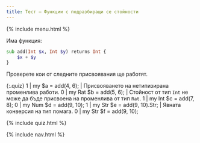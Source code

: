 ```yaml
---
title: Тест — Функции с подразбиращи се стойности
---
```


{% include menu.html %}

Има функция:

```raku
sub add(Int $x, Int $y) returns Int {
    $x + $y
}
```

Проверете кои от следните присвоявания ще работят.

{:.quiz}
1 | my $a = add(4, 6); | Присвояването на нетипизирана променлива работи.
0 | my Rat $b = add(5, 6); | Стойност от тип `Int` не може да бъде присвоена на променлива от тип `Rat`.
1 | my Int $c = add(7, 8);
0 | my Num $d = add(9, 10);
1 | my Str $e = add(9, 10).Str; | Явната конверсия на тип помага.
0 | my Str $f = add(9, 10);

{% include quiz.html %}

{% include nav.html %}